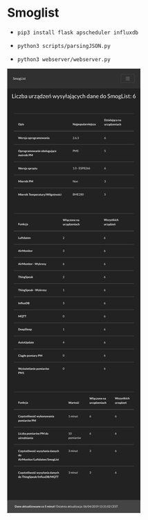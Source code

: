 # Smoglist


* ```pip3 install flask apscheduler influxdb```



* ```python3 scripts/parsingJSON.py```
* ```python3 webserver/webserver.py```

![alt text](https://github.com/bfaliszek/Smoglist/blob/master/SmogList_Dev4.jpeg)
